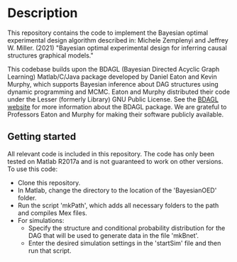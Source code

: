 # Description
This repository contains the code to implement the Bayesian optimal experimental design algorithm described in:
Michele Zemplenyi and Jeffrey W. Miller. (2021) "Bayesian optimal experimental design for inferring causal structures graphical models." 

This codebase builds upon the BDAGL (Bayesian Directed Acyclic Graph Learning) Matlab/C/Java package developed by Daniel Eaton and Kevin Murphy, which supports Bayesian inference about DAG structures using dynamic programming and MCMC. Eaton and Murphy distributed their code under the Lesser (formerly Library) GNU Public License. See the [BDAGL website](https://www.cs.ubc.ca/~murphyk/Software/BDAGL/) for more information about the BDAGL package. We are grateful to Professors Eaton and Murphy for making their software publicly available.

## Getting started 
All relevant code is included in this repository. The code has only been tested on Matlab R2017a and is not guaranteed to work on other versions. To use this code:
* Clone this repository.
* In Matlab, change the directory to the location of the 'BayesianOED' folder.
* Run the script 'mkPath', which adds all necessary folders to the path and compiles Mex files.
* For simulations:
  * Specify the structure and conditional probability distribution for the DAG that will be used to generate data in the file 'mkBnet'.
  * Enter the desired simulation settings in the 'startSim' file and then run that script.  

